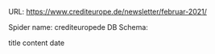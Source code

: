URL: https://www.crediteurope.de/newsletter/februar-2021/

Spider name: crediteuropede
DB Schema:

title
content
date